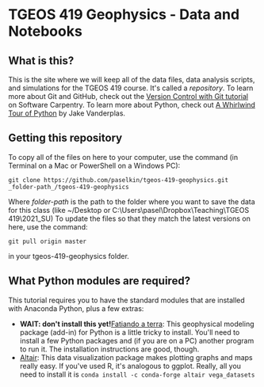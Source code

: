 # TGEOS 419 Geophysics - Data and Notebooks

## What is this?

This is the site where we will keep all of the data files, data analysis scripts, and simulations for the TGEOS 419 course. It's called a _repository_. To learn more about Git and GitHub, check out the [Version Control with Git tutorial](https://swcarpentry.github.io/git-novice/) on Software Carpentry. To learn more about Python, check out [A Whirlwind Tour of Python](https://jakevdp.github.io/WhirlwindTourOfPython/) by Jake Vanderplas.

## Getting this repository

To copy all of the files on here to your computer, use the command (in Terminal on a Mac or PowerShell on a Windows PC):

	git clone https://github.com/paselkin/tgeos-419-geophysics.git _folder-path_/tgeos-419-geophysics

Where _folder-path_ is the path to the folder where you want to save the data for this class (like ~/Desktop or C:\Users\pasel\Dropbox\Teaching\TGEOS 419\2021_SU)
To update the files so that they match the latest versions on here, use the command:

	git pull origin master

in your tgeos-419-geophysics folder.

## What Python modules are required?

This tutorial requires you to have the standard modules that are installed with Anaconda Python, plus a few extras:

* **WAIT: don't install this yet!**[Fatiando a terra](https://www.fatiando.org/v0.3/install.html): This geophysical modeling package (add-in) for Python is a little tricky to install. You'll need to install a few Python packages and (if you are on a PC) another program to run it. The installation instructions are good, though. 
* [Altair](): This data visualization package makes plotting graphs and maps really easy. If you've used R, it's analogous to ggplot. Really, all you need to install it is 
	`conda install -c conda-forge altair vega_datasets`
